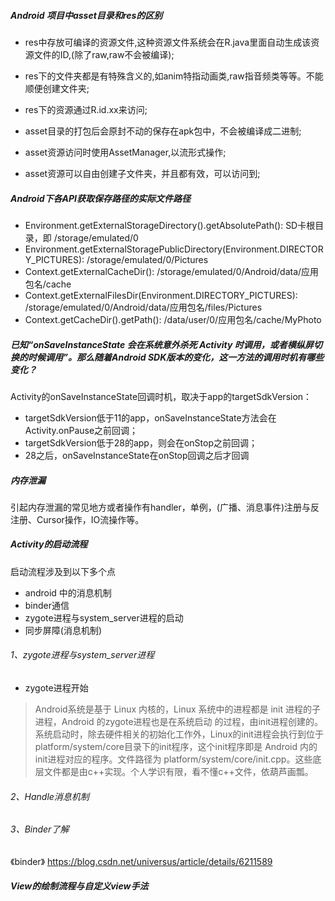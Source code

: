 ##### Android 项目中asset目录和res的区别 
* res中存放可编译的资源文件,这种资源文件系统会在R.java里面自动生成该资源文件的ID,(除了raw,raw不会被编译);
* res下的文件夹都是有特殊含义的,如anim特指动画类,raw指音频类等等。不能顺便创建文件夹;
* res下的资源通过R.id.xx来访问;

* asset目录的打包后会原封不动的保存在apk包中，不会被编译成二进制;
* asset资源访问时使用AssetManager,以流形式操作;
* asset资源可以自由创建子文件夹，并且都有效，可以访问到;

<p>

##### Android下各API获取保存路径的实际文件路径
* Environment.getExternalStorageDirectory().getAbsolutePath():  SD卡根目录，即 /storage/emulated/0
* Environment.getExternalStoragePublicDirectory(Environment.DIRECTORY_PICTURES):  /storage/emulated/0/Pictures
* Context.getExternalCacheDir():  /storage/emulated/0/Android/data/应用包名/cache
* Context.getExternalFilesDir(Environment.DIRECTORY_PICTURES):  /storage/emulated/0/Android/data/应用包名/files/Pictures
* Context.getCacheDir().getPath():  /data/user/0/应用包名/cache/MyPhoto

<p>

##### 已知“onSaveInstanceState 会在系统意外杀死 Activity 时调用，或者横纵屏切换的时候调用”。那么随着Android SDK版本的变化，这一方法的调用时机有哪些变化？     

Activity的onSaveInstanceState回调时机，取决于app的targetSdkVersion：    
* targetSdkVersion低于11的app，onSaveInstanceState方法会在Activity.onPause之前回调；
* targetSdkVersion低于28的app，则会在onStop之前回调；
* 28之后，onSaveInstanceState在onStop回调之后才回调
<p>

##### 内存泄漏  
引起内存泄漏的常见地方或者操作有handler，单例，(广播、消息事件)注册与反注册、Cursor操作，IO流操作等。


##### Activity的启动流程 
启动流程涉及到以下多个点
* android 中的消息机制
* binder通信
* zygote进程与system_server进程的启动
* 同步屏障(消息机制)

###### 1、zygote进程与system_server进程
* zygote进程开始  
> Android系统是基于 Linux 内核的，Linux 系统中的进程都是 init 进程的子进程，Android 的zygote进程也是在系统启动
的过程，由init进程创建的。系统启动时，除去硬件相关的初始化工作外，Linux的init进程会执行到位于
platform/system/core目录下的init程序，这个init程序即是 Android 内的init进程对应的程序。文件路径为
platform/system/core/init.cpp。这些底层文件都是由c++实现。个人学识有限，看不懂c++文件，依葫芦画瓢。

###### 2、Handle消息机制

###### 3、Binder了解
《binder》 https://blog.csdn.net/universus/article/details/6211589

##### View的绘制流程与自定义view手法


